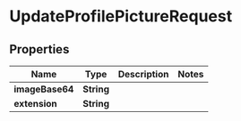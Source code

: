 

# UpdateProfilePictureRequest

## Properties

Name | Type | Description | Notes
------------ | ------------- | ------------- | -------------
**imageBase64** | **String** |  | 
**extension** | **String** |  | 



